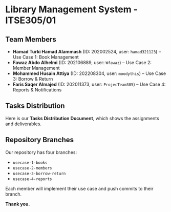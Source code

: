 # Library Management System - ITSE305/01

## Team Members
- **Hamad Turki Hamad Alammash** (ID: 202002524, user: `hamad321123`) – Use Case 1: Book Management  
- **Fawaz Abdo Alhelmi** (ID: 202106889, user: `Wfawaz`) – Use Case 2: Member Management  
- **Mohammed Husain Attiya** (ID: 202208304, user: `moodythis`) – Use Case 3: Borrow & Return  
- **Faris Saqer Almajed** (ID: 202011373, user: `ProjecTeam305`) – Use Case 4: Reports & Notifications  

## Tasks Distribution
Here is our **Tasks Distribution Document**, which shows the assignments and deliverables.  

## Repository Branches
Our repository has four branches:  
- `usecase-1-books`  
- `usecase-2-members`  
- `usecase-3-borrow-return`  
- `usecase-4-reports`  

Each member will implement their use case and push commits to their branch.  

**Thank you.**
